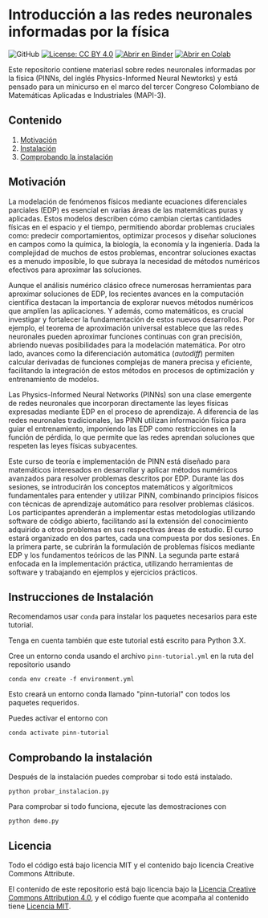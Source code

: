 # Introducción a las redes neuronales informadas por la física

![GitHub](https://img.shields.io/github/license/nicoguaro/pinns_mapi-3)
[![License: CC BY 4.0](https://img.shields.io/badge/License-CC_BY_4.0-lightgrey.svg)](https://creativecommons.org/licenses/by/4.0/)
[![Abrir en Binder](https://mybinder.org/badge_logo.svg)](https://mybinder.org/v2/gh/nicoguaro/pinns_mapi-3/HEAD)
[![Abrir en Colab](https://colab.research.google.com/assets/colab-badge.svg)](https://colab.research.google.com/github/nicoguaro/pinns_mapi-3)

Este repositorio contiene materiasl sobre redes neuronales informadas por la física
(PINNs, del inglés Physics-Informed Neural Newtorks) y está pensado para un minicurso
en el marco del tercer Congreso Colombiano de Matemáticas Aplicadas e Industriales (MAPI-3).


## Contenido

 1. [Motivación](#motivación)
 2. [Instalación](#instrucciones-de-instalación)
 3. [Comprobando la instalación](#comprobando-la-instalación)

## Motivación

La modelación de fenómenos físicos mediante ecuaciones diferenciales parciales (EDP) es esencial en varias áreas de las matemáticas puras y aplicadas. Estos modelos describen cómo cambian ciertas cantidades físicas en el espacio y el tiempo, permitiendo abordar problemas cruciales como: predecir comportamientos, optimizar procesos y diseñar soluciones en campos como la química, la biología, la economía y la ingeniería. Dada la complejidad de muchos de estos problemas, encontrar soluciones exactas es a menudo imposible, lo que subraya la necesidad de métodos numéricos efectivos para aproximar las soluciones.

Aunque el análisis numérico clásico ofrece numerosas herramientas para aproximar soluciones de EDP, los recientes avances en la computación científica destacan la importancia de explorar nuevos métodos numéricos que amplíen las aplicaciones. Y además, como matemáticos, es crucial investigar y fortalecer la fundamentación de estos nuevos desarrollos. Por ejemplo, el teorema de aproximación universal establece que las redes neuronales pueden aproximar funciones continuas con gran precisión, abriendo nuevas posibilidades para la modelación matemática. Por otro lado, avances como la diferenciación automática (_autodiff_) permiten calcular derivadas de funciones complejas de manera precisa y eficiente, facilitando la integración de estos métodos en procesos de optimización y entrenamiento de modelos.

Las Physics-Informed Neural Networks (PINNs) son una clase emergente de redes neuronales que incorporan directamente las leyes físicas expresadas mediante EDP en el proceso de aprendizaje. A diferencia de las redes neuronales tradicionales, las PINN utilizan información física para guiar el entrenamiento, imponiendo las EDP como restricciones en la función de pérdida, lo que permite que las redes aprendan soluciones que respeten las leyes físicas subyacentes.

Este curso de teoría e implementación de PINN está diseñado para matemáticos interesados en desarrollar y aplicar métodos numéricos avanzados para resolver problemas descritos por EDP. Durante las dos sesiones, se introducirán los conceptos matemáticos y algorítmicos fundamentales para entender y utilizar PINN, combinando principios físicos con técnicas de aprendizaje automático para resolver problemas clásicos. Los participantes aprenderán a implementar estas metodologías utilizando software de código abierto, facilitando así la extensión del conocimiento adquirido a otros problemas en sus respectivas áreas de estudio. El curso estará organizado en dos partes, cada una compuesta por dos sesiones. En la primera parte, se cubrirán la formulación de problemas físicos mediante EDP y los fundamentos teóricos de las PINN. La segunda parte estará enfocada en la implementación práctica, utilizando herramientas de software y trabajando en ejemplos y ejercicios prácticos.


## Instrucciones de Instalación

Recomendamos usar ``conda`` para instalar los paquetes necesarios para
este tutorial.

Tenga en cuenta también que este tutorial está escrito para Python 3.X.


Cree un entorno conda usando el archivo ``pinn-tutorial.yml`` en la ruta
del repositorio usando

```console
conda env create -f environment.yml
```

Esto creará un entorno conda llamado "pinn-tutorial" con todos los
paquetes requeridos.

Puedes activar el entorno con

```console
conda activate pinn-tutorial
```

## Comprobando la instalación

Después de la instalación puedes comprobar si todo está instalado.

```console
python probar_instalacion.py
```

Para comprobar si todo funciona, ejecute las demostraciones con

```console
python demo.py
```

## Licencia

Todo el código está bajo licencia MIT y el contenido bajo licencia Creative Commons Attribute.

El contenido de este repositorio está bajo licencia bajo la
[Licencia Creative Commons Attribution 4.0](http://choosealicense.com/licenses/cc-by-4.0/),
y el código fuente que acompaña al contenido tiene 
[Licencia MIT](https://opensource.org/licenses/mit-license.php).
